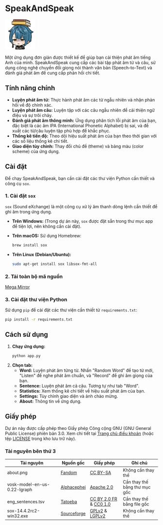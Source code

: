 # SpeakAndSpeak

<img src="https://raw.githubusercontent.com/nguyenhhoa03/SpeakAndSpeak/refs/heads/main/app/about.png" width="100" />

Một ứng dụng đơn giản được thiết kế để giúp bạn cải thiện phát âm tiếng Anh của mình. SpeakAndSpeak cung cấp các bài tập phát âm từ và câu, sử dụng công nghệ chuyển đổi giọng nói thành văn bản (Speech-to-Text) và đánh giá phát âm để cung cấp phản hồi chi tiết.

## Tính năng chính

*   **Luyện phát âm từ:** Thực hành phát âm các từ ngẫu nhiên và nhận phản hồi về độ chính xác.
*   **Luyện phát âm câu:** Luyện tập với các câu ngẫu nhiên để cải thiện ngữ điệu và sự trôi chảy.
*   **Đánh giá phát âm thông minh:** Ứng dụng phân tích lỗi phát âm của bạn, đặc biệt là các âm IPA (International Phonetic Alphabet) bị sai, và đề xuất các từ/câu luyện tập phù hợp để khắc phục.
*   **Thống kê tiến độ:** Theo dõi hiệu suất phát âm của bạn theo thời gian với các số liệu thống kê chi tiết.
*   **Giao diện tùy chỉnh:** Thay đổi chủ đề (theme) và bảng màu (color scheme) của ứng dụng.

## Cài đặt

Để chạy SpeakAndSpeak, bạn cần cài đặt các thư viện Python cần thiết và công cụ `sox`.

### 1. Cài đặt `sox`

`sox` (Sound eXchange) là một công cụ xử lý âm thanh dòng lệnh cần thiết để ghi âm trong ứng dụng.

*   **Trên Windows:**
    (Trong dự án này, `sox` được đặt sẵn trong thư mục app để tiện lợi, nên không cần cài đặt).

*   **Trên macOS:**
    Sử dụng Homebrew:
    ```bash
    brew install sox
    ```

*   **Trên Linux (Debian/Ubuntu):**
    ```bash
    sudo apt-get install sox libsox-fmt-all
    ```

### 2. Tải toàn bộ mã nguồn
[Mega Mirror](https://mega.nz/file/gWFBGYhS#ViSJ4WtUYNDMWOxJlaVbL8acinGsAk0UbPNMFDb07Sc) 

### 3. Cài đặt thư viện Python

Sử dụng `pip` để cài đặt các thư viện cần thiết từ `requirements.txt`:

```bash
pip install -r requirements.txt
```


## Cách sử dụng

1.  **Chạy ứng dụng:**
    ```bash
    python app.py
    ```
2.  **Chọn tab:**
    *   **Word:** Luyện phát âm từng từ. Nhấn "Random Word" để tạo từ mới, "Listen" để nghe phát âm chuẩn, và "Record" để ghi âm giọng của bạn.
    *   **Sentence:** Luyện phát âm cả câu. Tương tự như tab "Word".
    *   **Statistics:** Xem thống kê chi tiết về hiệu suất phát âm của bạn.
    *   **Settings:** Tùy chỉnh giao diện và ảnh chào mừng.
    *   **About:** Thông tin về ứng dụng.

## Giấy phép

Dự án này được cấp phép theo Giấy phép Công cộng GNU (GNU General Public License) phiên bản 3.0. Xem chi tiết tại [Trang chủ điều khoản](https://www.gnu.org/licenses/gpl-3.0.en.html) (hoặc tệp [LICENSE](https://github.com/nguyenhhoa03/SpeakAndSpeak/blob/main/LICENSE) trong kho lưu trữ này).

### Tài nguyên bên thứ 3
| Tài nguyên | Nguồn gốc | Giấy phép | Ghi chú |
|------------|-----------|-----------|---------|
| about.png | [Fandom](https://genshin-impact.fandom.com/wiki/Chat/Gallery) | [CC BY-SA](https://www.fandom.com/licensing) | Không cần thay thế |
| vosk-model-en-us-0.22-lgraph | [Alphacephei](https://alphacephei.com/vosk/models/vosk-model-en-us-0.22-lgraph.zip) | [Apache 2.0](https://www.apache.org/licenses/LICENSE-2.0) | Cần thay thế bằng thư mục gốc |
| eng_sentences.tsv | [Tatoeba](https://downloads.tatoeba.org/exports/per_language/eng/eng_sentences.tsv.bz2) | [CC BY 2.0 FR](https://creativecommons.org/licenses/by/2.0/fr/) & [CC0 1.0](https://creativecommons.org/publicdomain/zero/1.0/) | Cần thay thế bằng file gốc |
| sox-14.4.2rc2-win32.exe | [Sourceforge](https://sourceforge.net/projects/sox/) | [GPLv2](https://www.gnu.org/licenses/old-licenses/gpl-2.0.html) & [LGPLv2](https://www.gnu.org/licenses/old-licenses/lgpl-2.0.html) | Không cần thay thế |
